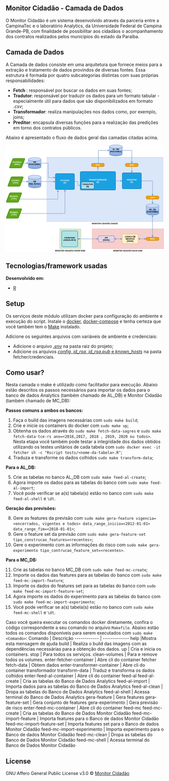 
## Monitor Cidadão - Camada de Dados
O Monitor Cidadão é um sistema desenvolvido através da parceria entre a CampinaTec e o laboratório Analytics, da Universidade Federal de Campina Grande-PB, com finalidade de possibilitar aos cidadãos o acompanhamento dos contratos realizados pelos municípios do estado da Paraíba. 

## Camada de Dados

A Camada de dados consiste em uma arquitetura que fornece meios para a extração e tratamento de dados provindos de diversas fontes. Essa estrutura é formada por quatro subcategorias distintas com suas próprias responsabilidades:

* **Fetch** : responsável por buscar os dados em suas fontes;
* **Tradutor**:  responsável por traduzir os dados para um formato tabular - especialmente útil para dados que são disponibilizados em formato *.csv*;
* **Transformador**: realiza manipulações nos dados como, por exemplo, joins;
* **Preditor**: encapsula diversas funções para a realização das predições em torno dos contratos públicos.

Abaixo é apresentado o fluxo de dados geral das camadas citadas acima.

![Fluxo de dados](https://github.com/analytics-ufcg/monitor-cidadao/blob/dev/img/data-pipeline.png?raw=true)


## Tecnologias/framework usadas

<b>Desenvolvido em: </b>
- [R](https://www.r-project.org/)

## Setup
Os serviços deste módulo utilizam docker para configuração do ambiente e execução do script. Instale o  [docker](https://docs.docker.com/install/), [docker-compose](https://docs.docker.com/compose/install/) e tenha certeza que você também tem o  [Make](https://www.gnu.org/software/make/)  instalado.

Adicione os seguintes arquivos com variáveis de ambiente e credenciais:

 - Adicione o arquivo [*.env*](https://doc-08-6s-docs.googleusercontent.com/docs/securesc/qph2akfo04c7b0qviq0omfmbqectvj9r/90pf21leaqv39j5e5hjskd5tf70b2ekb/1593364725000/02066499184667500127/02066499184667500127/1cnKe1G0nO0SukbyHM06iVZ0t1CcPv0H1?e=download&authuser=0&nonce=v1c2japd9r2tu&user=02066499184667500127&hash=kddfpumuv1enicl51mbg80p5a7f5fdj0) na pasta raiz do projeto;
 - Adicione os arquivos [*config*, *id_rsa*, *id_rsa.pub* e *known_hosts*](https://drive.google.com/drive/u/0/folders/1QgxQlKgNCvGtUrFAXSl-mm0S3z2GZ2XV) na pasta fetcher/credenciais.


## Como usar?
Nesta camada o make é utilizado como facilitador para execução. Abaixo estão descritos os passos necessários para importar os dados para o banco de dados Analytics (também chamado de AL_DB) e Monitor Cidadão (também chamado de MC_DB):

<b> Passos comuns a ambos os bancos:</b>

 1. Faça o build das imagens necessárias com `sudo make build`;
 2. Crie e inicie os containers do docker com `sudo make up`;
 3. Obtenha os dados através do `sudo make fetch-data-sagres` e `sudo make fetch-data-tce-rs ano=<2016,2017, 2018 , 2019, 2020 ou todos>`. Nesta etapa você também pode testar a integridade dos dados obtidos utilizando os testes unitários de cada tabela com `sudo docker exec -it fetcher sh -c "Rscript tests/<nome-da-tabela>.R"`;
 4. Traduza e transforme os dados colhidos `sudo make transform-data`;

<b> Para o AL_DB: </b>

 5. Crie as tabelas no banco AL_DB com `sudo make feed-al-create`;
 6. Agora importe os dados para as tabelas do banco com `sudo make feed-al-import`;
 7. Você pode verificar se a(s) tabela(s) estão no banco com `sudo make feed-al-shell` e `\dt`.

<b> Geração das previsões: </b>

 8. Gere as features da previsão com `sudo make gera-feature vigencia=<encerrados, vigentes e todos> data_range_inicio=<2012-01-01> data_range_fim=<2018-01-01>`;
 9. Gere o feature set da previsão com `sudo make gera-feature-set tipo_construcao_features=<recentes>`;
 10. Gere o experimento com as informações do risco com `sudo make gera-experimento tipo_contrucao_feature_set=<recentes>`.

<b> Para o MC_DB: </b>

 11. Crie as tabelas no banco MC_DB com `sudo make feed-mc-create`;
 12. Importe os dados das features para as tabelas do banco com `sudo make feed-mc-import-feature`;
 13. Importe os dados do features set para as tabelas do banco com `sudo make feed-mc-import-feature-set`;
 14. Agora importe os dados do experimento para as tabelas do banco com `sudo make feed-mc-import-experimento`;
 15. Você pode verificar se a(s) tabela(s) estão no banco com `sudo make feed-mc-shell` e `\dt`.


Caso você queira executar os comandos docker diretamente, confira o código correspondente a seu comando no arquivo  `Makefile`. Abaixo estão todos os comandos disponíveis para serem executados com `sudo make <Comando>`:
Comando | Descrição
------------ | -------------
help |Mostra esta mensagem de ajuda
build | Realiza o build das imagens com as dependências necessárias para a obtenção dos dados.
up  | Cria e inicia os containers.
stop | Para todos os serviços.
clean-volumes | Para e remove todos os volumes.
enter-fetcher-container  | Abre cli do container fetcher
fetch-data | Obtem dados
enter-transformer-container | Abre cli do container transformador
transform-data | Traduz e transforma os dados colhidos
enter-feed-al-container | Abre cli do container feed-al
feed-al-create | Cria as tabelas do Banco de Dados Analytics
feed-al-import | Importa dados para as tabelas do Banco de Dados Analytics
feed-al-clean | Dropa as tabelas do Banco de Dados Analytics
feed-al-shell | Acessa terminal do Banco de Dados Analytics
gera-feature | Gera features
gera-feature-set | Gera conjunto de features
gera-experimento | Gera previsão de risco
enter-feed-mc-container | Abre cli do container feed-mc
feed-mc-create | Cria as tabelas do Banco de Dados Monitor Cidadão
feed-mc-import-feature | Importa features para o Banco de dados Monitor Cidadão
feed-mc-import-feature-set | Importa features set para o Banco de dados Monitor Cidadão
feed-mc-import-experimento | Importa experimento para o Banco de dados Monitor Cidadão
feed-mc-clean | Dropa as tabelas do Banco de Dados Monitor Cidadão
feed-mc-shell | Acessa terminal do Banco de Dados Monitor Cidadão

## License

GNU Affero General Public License v3.0 © [Monitor Cidadão]()

